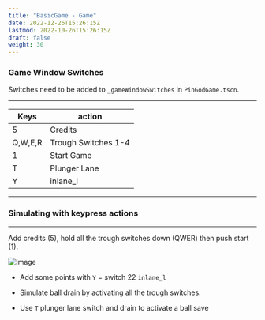 ```yaml
---
title: "BasicGame - Game"
date: 2022-12-26T15:26:15Z
lastmod: 2022-10-26T15:26:15Z
draft: false
weight: 30
---
```


### Game Window Switches

Switches need to be added to `_gameWindowSwitches` in `PinGodGame.tscn`.

---
| Keys  | action |
| ------------- | ------------- |
| 5  | Credits |
| Q,W,E,R | Trough Switches 1-4 |
| 1  | Start Game |
| T  | Plunger Lane |
| Y  | inlane_l |

---
### Simulating with keypress actions
---

Add credits (5), hold all the trough switches down (QWER) then push start (1).

![image](../../images/basicgame-controlgame.jpg)

- Add some points with `Y` = switch 22  `inlane_l`

- Simulate ball drain by activating all the trough switches.

- Use `T` plunger lane switch and drain to activate a ball save
